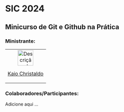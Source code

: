


# SIC 2024

## Minicurso de Git e Github na Prática

### Ministrante:

<table>
  <tr>
    <td align="center">
      <a href="https://github.com/kkaiochristaldo">
        <img src="https://avatars.githubusercontent.com/u/49682105?v=4" alt="Descrição da foto" width="50" height="50">
        <p>Kaio Christaldo</p>
      </a>
    </td>
  </tr>
</table>

### Colaboradores/Participantes:

<table>
  <tr>
    Adicione aqui ...
  </tr>
</table>
